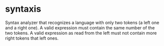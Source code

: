 # syntaxis
Syntax analyzer that recognizes a language with only two tokens (a left one and a right one). A valid expression must contain the same number of the two tokens. A valid expression as read from the left must not contain more right tokens that left ones.
